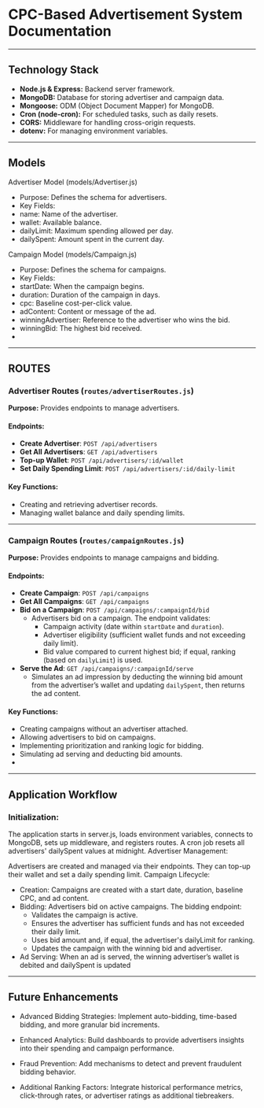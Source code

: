 # CPC-Based Advertisement System Documentation

---
## Technology Stack

- **Node.js & Express:** Backend server framework.
- **MongoDB:** Database for storing advertiser and campaign data.
- **Mongoose:** ODM (Object Document Mapper) for MongoDB.
- **Cron (node-cron):** For scheduled tasks, such as daily resets.
- **CORS:** Middleware for handling cross-origin requests.
- **dotenv:** For managing environment variables.

---
## Models
   Advertiser Model (models/Advertiser.js)
- Purpose: Defines the schema for advertisers.
- Key Fields:
- name: Name of the advertiser.
- wallet: Available balance.
- dailyLimit: Maximum spending allowed per day.
- dailySpent: Amount spent in the current day.

 Campaign Model (models/Campaign.js)
- Purpose: Defines the schema for campaigns.
- Key Fields:
- startDate: When the campaign begins.
- duration: Duration of the campaign in days.
- cpc: Baseline cost-per-click value.
- adContent: Content or message of the ad.
- winningAdvertiser: Reference to the advertiser who wins the bid.
- winningBid: The highest bid received.
- 
---
## ROUTES 

### Advertiser Routes (`routes/advertiserRoutes.js`)

**Purpose:** Provides endpoints to manage advertisers.

#### Endpoints:

- **Create Advertiser**: `POST /api/advertisers`  
- **Get All Advertisers**: `GET /api/advertisers`  
- **Top-up Wallet**: `POST /api/advertisers/:id/wallet`  
- **Set Daily Spending Limit**: `POST /api/advertisers/:id/daily-limit`  

#### Key Functions:

- Creating and retrieving advertiser records.  
- Managing wallet balance and daily spending limits.  

---

### Campaign Routes (`routes/campaignRoutes.js`)

**Purpose:** Provides endpoints to manage campaigns and bidding.

#### Endpoints:

- **Create Campaign**: `POST /api/campaigns`  
- **Get All Campaigns**: `GET /api/campaigns`  
- **Bid on a Campaign**: `POST /api/campaigns/:campaignId/bid`  
  - Advertisers bid on a campaign. The endpoint validates:  
    - Campaign activity (date within `startDate` and `duration`).  
    - Advertiser eligibility (sufficient wallet funds and not exceeding daily limit).  
    - Bid value compared to current highest bid; if equal, ranking (based on `dailyLimit`) is used.  
- **Serve the Ad**: `GET /api/campaigns/:campaignId/serve`  
  - Simulates an ad impression by deducting the winning bid amount from the advertiser’s wallet and updating `dailySpent`, then returns the ad content.  

#### Key Functions:

- Creating campaigns without an advertiser attached.  
- Allowing advertisers to bid on campaigns.  
- Implementing prioritization and ranking logic for bidding.  
- Simulating ad serving and deducting bid amounts.  
-
---

## Application Workflow

### Initialization:

The application starts in server.js, loads environment variables, connects to MongoDB, sets up middleware, and registers routes.
A cron job resets all advertisers' dailySpent values at midnight.
Advertiser Management:

Advertisers are created and managed via their endpoints. They can top-up their wallet and set a daily spending limit.
Campaign Lifecycle:

- Creation: Campaigns are created with a start date, duration, baseline CPC, and ad content.
- Bidding: Advertisers bid on active campaigns. The bidding endpoint:
     - Validates the campaign is active.
     - Ensures the advertiser has sufficient funds and has not exceeded their daily limit.
    - Uses bid amount and, if equal, the advertiser's dailyLimit for ranking.
    - Updates the campaign with the winning bid and advertiser.
- Ad Serving: When an ad is served, the winning advertiser’s wallet is debited and dailySpent is updated

---
## Future Enhancements
- Advanced Bidding Strategies:
Implement auto-bidding, time-based bidding, and more granular bid increments.

- Enhanced Analytics:
Build dashboards to provide advertisers insights into their spending and campaign performance.

- Fraud Prevention:
Add mechanisms to detect and prevent fraudulent bidding behavior.

- Additional Ranking Factors:
Integrate historical performance metrics, click-through rates, or advertiser ratings as additional tiebreakers.





